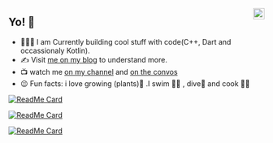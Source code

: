<a href="https://twitter.com/tamrefrank" target="_blank" rel="nofollow"><img align="right" alt="Frank tamre's Twitter" width="22px" src="https://cdn.jsdelivr.net/npm/simple-icons@v3/icons/twitter.svg" /></a>

## Yo! 👋 


- 👨🏽‍💻 I am Currently building cool stuff with code(C++, Dart and occassionaly Kotlin).
- :writing_hand: Visit [me on my blog](https://tamrefrank.hashnode.dev/) to understand more.
- :tv: watch me [on my channel](https://www.youtube.com/channel/UC10JamDyadvorFNn5Gr5W7A) and [on the convos](https://www.youtube.com/channel/UCxvALsLhxUzbI8oPHQjqTpw)
- 😉 Fun facts: i love growing (plants):herb: .I swim :swimming_man: , dive:diving_mask: and cook :man_cook:
   
 [![ReadMe Card](https://github-readme-stats.vercel.app/api/pin/?username=tamzi&repo=ReadMe-MasterTemplates)](https://github.com/tamzi/ReadMe-MasterTemplates)
  
 [![ReadMe Card](https://github-readme-stats.vercel.app/api/pin/?username=tamzi&repo=jobfinder)](https://github.com/tamzi/jobfinder)
 
 [![ReadMe Card](https://github-readme-stats.vercel.app/api/pin/?username=tamzi&repo=core_theming)](https://github.com/tamzi/core_theming)

